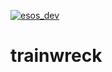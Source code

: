 [![esos_dev](https://s3.amazonaws.com/dev.pstrs.xcut.me/4.97.svg)](http://localhost:3000/subscribe/shaharsol/trainwreck)
# trainwreck